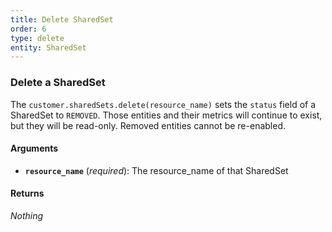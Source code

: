 ```yaml
---
title: Delete SharedSet
order: 6
type: delete
entity: SharedSet
---
```


### Delete a SharedSet

The `customer.sharedSets.delete(resource_name)` sets the `status` field of a SharedSet to `REMOVED`. Those entities and their metrics will continue to exist, but they will be read-only. Removed entities cannot be re-enabled.

#### Arguments

- **`resource_name`** (_required_): The resource_name of that SharedSet

#### Returns

_Nothing_
